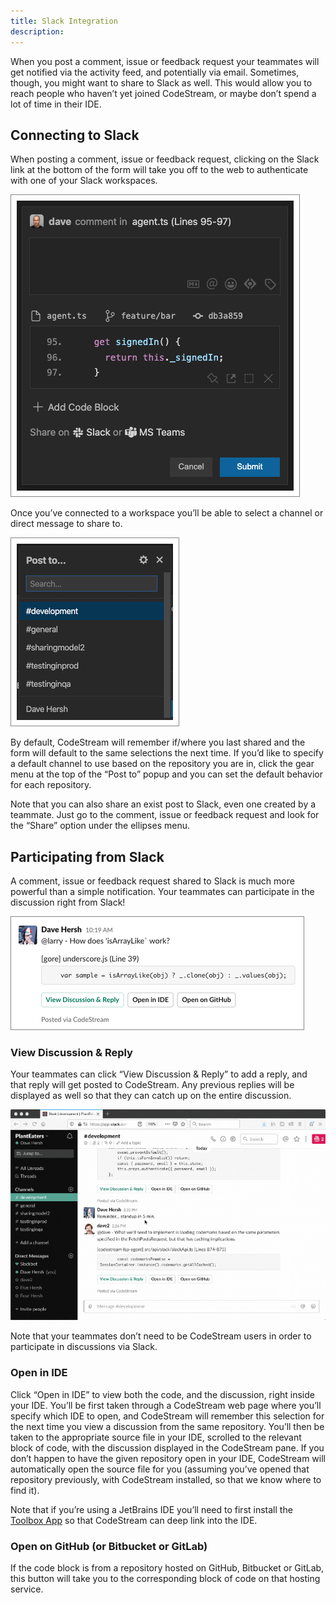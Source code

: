 ```yaml
---
title: Slack Integration
description: 
---
```


When you post a comment, issue or feedback request your teammates will get
notified via the activity feed, and potentially via email. Sometimes, though,
you might want to share to Slack as well. This would allow you to reach people
who haven’t yet joined CodeStream, or maybe don’t spend a lot of time in their
IDE. 

## Connecting to Slack

When posting a comment, issue or feedback request, clicking on the Slack link at
the bottom of the form will take you off to the web to authenticate with one of
your Slack workspaces. 

![Connect to Share](../assets/images/NewCodemark-NotConnected2.png)

Once you’ve connected to a workspace you’ll be able to select a channel or
direct message to share to.

![Select Channel](../assets/images/PostTo-Slack.png)

By default, CodeStream will remember if/where you last shared and the form will
default to the same selections the next time. If you’d like to specify a default
channel to use based on the repository you are in, click the gear menu at the
top of the “Post to” popup and you can set the default behavior for each
repository.

Note that you can also share an exist post to Slack, even one created by a
teammate. Just go to the comment, issue or feedback request and look for the
“Share” option under the ellipses menu.

## Participating from Slack

A comment, issue or feedback request shared to Slack is much more powerful than
a simple notification. Your teammates can participate in the discussion right
from Slack!

![Codemark on Slack](../assets/images/ShareOnSlack1.png)

### View Discussion & Reply

Your teammates can click “View Discussion & Reply” to add a reply, and that
reply will get posted to CodeStream. Any previous replies will be displayed as
well so that they can catch up on the entire discussion. 

![Reply from Slack](../assets/images/animated/ReplyFromSlack.gif)

Note that your teammates don’t need to be CodeStream users in order to
participate in discussions via Slack.

### Open in IDE

Click “Open in IDE” to view both the code, and the discussion, right inside your
IDE. You’ll be first taken through a CodeStream web page where you’ll specify
which IDE to open, and CodeStream will remember this selection for the next time
you view a discussion from the same repository. You’ll then be taken to the
appropriate source file in your IDE, scrolled to the relevant block of code,
with the discussion displayed in the CodeStream pane. If you don’t happen to
have the given repository open in your IDE, CodeStream will automatically open
the source file for you (assuming you’ve opened that repository previously, with
CodeStream installed, so that we know where to find it).

Note that if you’re using a JetBrains IDE you’ll need to first install the
[Toolbox App](https://www.jetbrains.com/toolbox-app/) so that CodeStream can
deep link into the IDE.

### Open on GitHub (or Bitbucket or GitLab)

If the code block is from a repository hosted on GitHub, Bitbucket or GitLab,
this button will take you to the corresponding block of code on that hosting
service.
